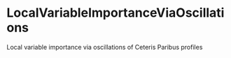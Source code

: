 # LocalVariableImportanceViaOscillations
Local variable importance via oscillations of Ceteris Paribus profiles

